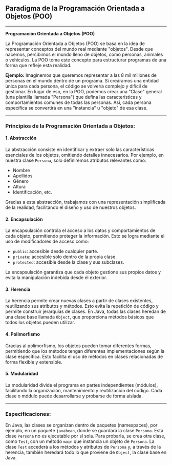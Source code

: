 ## **Paradigma de la Programación Orientada a Objetos (POO)**

---

**Programación Orientada a Objetos (POO)**

La Programación Orientada a Objetos (POO) se basa en la idea de representar conceptos del mundo real mediante "objetos". Desde que nacemos, percibimos el mundo lleno de objetos, como personas, animales o vehículos. La POO toma este concepto para estructurar programas de una forma que refleje esta realidad.

**Ejemplo:** Imaginemos que queremos representar a las 8 mil millones de personas en el mundo dentro de un programa. Si creáramos una entidad única para cada persona, el código se volvería complejo y difícil de gestionar. En lugar de eso, en la POO, podemos crear una "Clase" general (una plantilla llamada "Persona") que defina las características y comportamientos comunes de todas las personas. Así, cada persona específica se convertirá en una "instancia" u "objeto" de esa clase.

---

### Principios de la Programación Orientada a Objetos:

#### 1. **Abstracción**
   La abstracción consiste en identificar y extraer solo las características esenciales de los objetos, omitiendo detalles innecesarios. Por ejemplo, en nuestra clase `Persona`, solo definiremos atributos relevantes como:
   
   - Nombre
   - Apellidos
   - Género
   - Altura
   - Identificación, etc.

   Gracias a esta abstracción, trabajamos con una representación simplificada de la realidad, facilitando el diseño y uso de nuestros objetos.

#### 2. **Encapsulación**
   La encapsulación controla el acceso a los datos y comportamientos de cada objeto, permitiendo proteger la información. Esto se logra mediante el uso de modificadores de acceso como:
   - `public`: accesible desde cualquier parte.
   - `private`: accesible solo dentro de la propia clase.
   - `protected`: accesible desde la clase y sus subclases.

   La encapsulación garantiza que cada objeto gestione sus propios datos y evita la manipulación indebida desde el exterior.

#### 3. **Herencia**
   La herencia permite crear nuevas clases a partir de clases existentes, reutilizando sus atributos y métodos. Esto evita la repetición de código y permite construir jerarquías de clases. En Java, todas las clases heredan de una clase base llamada `Object`, que proporciona métodos básicos que todos los objetos pueden utilizar.

#### 4. **Polimorfismo**
   Gracias al polimorfismo, los objetos pueden tomar diferentes formas, permitiendo que los métodos tengan diferentes implementaciones según la clase específica. Esto facilita el uso de métodos en clases relacionadas de forma flexible y extensible.

#### 5. **Modularidad**
   La modularidad divide el programa en partes independientes (módulos), facilitando la organización, mantenimiento y reutilización del código. Cada clase o módulo puede desarrollarse y probarse de forma aislada.

---

### Especificaciones:
En Java, las clases se organizan dentro de paquetes (namespaces), por ejemplo, en un paquete `javabean`, donde se guardará la clase `Persona`. Esta clase `Persona` no es ejecutable por sí sola. Para probarla, se crea otra clase, como `Test`, con un método `main` que instancia un objeto de `Persona`. La clase `Test` accederá a los métodos y atributos de `Persona` y, a través de la herencia, también heredará todo lo que proviene de `Object`, la clase base en Java.

